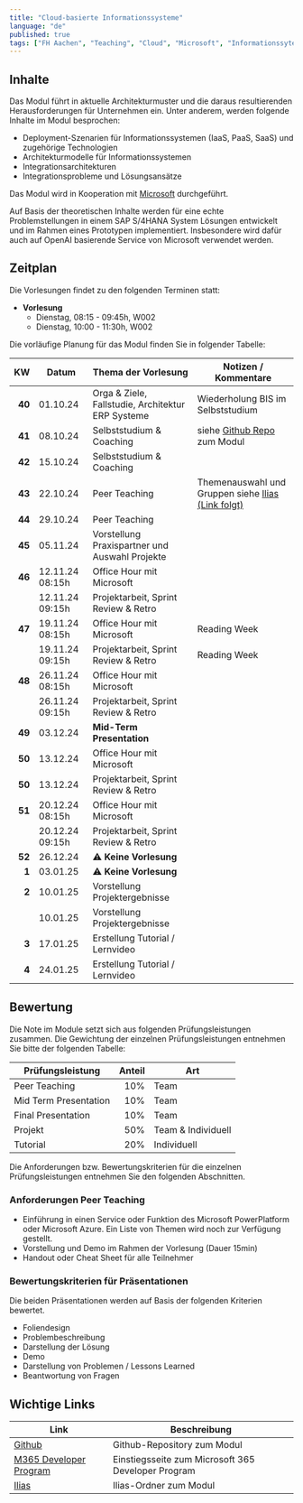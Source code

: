 ```yaml
---
title: "Cloud-basierte Informationssysteme"
language: "de"
published: true
tags: ["FH Aachen", "Teaching", "Cloud", "Microsoft", "Informationssyteme"]
---
```


## Inhalte

Das Modul führt in aktuelle Architekturmuster und die daraus resultierenden
Herausforderungen für Unternehmen ein. Unter anderem, werden folgende
Inhalte im Modul besprochen:

- Deployment-Szenarien für Informationssystemen (IaaS, PaaS, SaaS) und
  zugehörige Technologien
- Architekturmodelle für Informationssystemen
- Integrationsarchitekturen
- Integrationsprobleme und Lösungsansätze

Das Modul wird in Kooperation mit [Microsoft](https://microsoft.com)
durchgeführt.

Auf Basis der theoretischen Inhalte werden für eine echte Problemstellungen in
einem SAP S/4HANA System Lösungen entwickelt und im Rahmen eines Prototypen
implementiert. Insbesondere wird dafür auch auf OpenAI basierende Service von
Microsoft verwendet werden.

## Zeitplan

Die Vorlesungen findet zu den folgenden Terminen statt:

- **Vorlesung**
  - Dienstag, 08:15 - 09:45h, W002
  - Dienstag, 10:00 - 11:30h, W002

Die vorläufige Planung für das Modul finden Sie in folgender Tabelle:

|     KW | Datum           | Thema der Vorlesung                               | Notizen / Kommentare                                                       |
| -----: | --------------- | ------------------------------------------------- | -------------------------------------------------------------------------- |
| **40** | 01.10.24        | Orga & Ziele, Fallstudie, Architektur ERP Systeme | Wiederholung BIS im Selbststudium                                          |
| **41** | 08.10.24        | Selbststudium & Coaching                          | siehe [Github Repo](https://github.com/ceedee666/cloud_based_is) zum Modul |
| **42** | 15.10.24        | Selbststudium & Coaching                          |                                                                            |
| **43** | 22.10.24        | Peer Teaching                                     | Themenauswahl und Gruppen siehe [Ilias (Link folgt)]()                     |
| **44** | 29.10.24        | Peer Teaching                                     |                                                                            |
| **45** | 05.11.24        | Vorstellung Praxispartner und Auswahl Projekte    |                                                                            |
| **46** | 12.11.24 08:15h | Office Hour mit Microsoft                         |                                                                            |
|        | 12.11.24 09:15h | Projektarbeit, Sprint Review & Retro              |                                                                            |
| **47** | 19.11.24 08:15h | Office Hour mit Microsoft                         | Reading Week                                                               |
|        | 19.11.24 09:15h | Projektarbeit, Sprint Review & Retro              | Reading Week                                                               |
| **48** | 26.11.24 08:15h | Office Hour mit Microsoft                         |                                                                            |
|        | 26.11.24 09:15h | Projektarbeit, Sprint Review & Retro              |                                                                            |
| **49** | 03.12.24        | **Mid-Term Presentation**                         |                                                                            |
| **50** | 13.12.24        | Office Hour mit Microsoft                         |                                                                            |
| **50** | 13.12.24        | Projektarbeit, Sprint Review & Retro              |                                                                            |
| **51** | 20.12.24 08:15h | Office Hour mit Microsoft                         |                                                                            |
|        | 20.12.24 09:15h | Projektarbeit, Sprint Review & Retro              |                                                                            |
| **52** | 26.12.24        | ⚠️ **Keine Vorlesung**                            |                                                                            |
|  **1** | 03.01.25        | ⚠️ **Keine Vorlesung**                            |                                                                            |
|  **2** | 10.01.25        | Vorstellung Projektergebnisse                     |                                                                            |
|        | 10.01.25        | Vorstellung Projektergebnisse                     |                                                                            |
|  **3** | 17.01.25        | Erstellung Tutorial / Lernvideo                   |                                                                            |
|  **4** | 24.01.25        | Erstellung Tutorial / Lernvideo                   |                                                                            |

## Bewertung

Die Note im Module setzt sich aus folgenden Prüfungsleistungen zusammen.
Die Gewichtung der einzelnen Prüfungsleistungen entnehmen
Sie bitte der folgenden Tabelle:

| Prüfungsleistung      | Anteil | Art                |
| --------------------- | -----: | ------------------ |
| Peer Teaching         |    10% | Team               |
| Mid Term Presentation |    10% | Team               |
| Final Presentation    |    10% | Team               |
| Projekt               |    50% | Team & Individuell |
| Tutorial              |    20% | Individuell        |

Die Anforderungen bzw. Bewertungskriterien für die einzelnen Prüfungsleistungen entnehmen
Sie den folgenden Abschnitten.

### Anforderungen Peer Teaching

- Einführung in einen Service oder Funktion des Microsoft PowerPlatform oder
  Microsoft Azure. Ein Liste von Themen wird noch zur Verfügung gestellt.
- Vorstellung und Demo im Rahmen der Vorlesung (Dauer 15min)
- Handout oder Cheat Sheet für alle Teilnehmer

### Bewertungskriterien für Präsentationen

Die beiden Präsentationen werden auf Basis der folgenden Kriterien bewertet.

- Foliendesign
- Problembeschreibung
- Darstellung der Lösung
- Demo
- Darstellung von Problemen / Lessons Learned
- Beantwortung von Fragen

## Wichtige Links

| Link                                                                                      | Beschreibung                                       |
| ----------------------------------------------------------------------------------------- | -------------------------------------------------- |
| [Github](https://github.com/ceedee666/cloud_based_is)                                     | Github-Repository zum Modul                        |
| [M365 Developer Program](https://developer.microsoft.com/en-us/microsoft-365/dev-program) | Einstiegsseite zum Microsoft 365 Developer Program |
| [Ilias](https://www.ili.fh-aachen.de/goto_elearning_crs_1312617.html)                     | Ilias-Ordner zum Modul                             |
